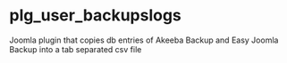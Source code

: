# plg_user_backupslogs
Joomla plugin that copies db entries of Akeeba Backup and Easy Joomla Backup into a tab separated csv file
